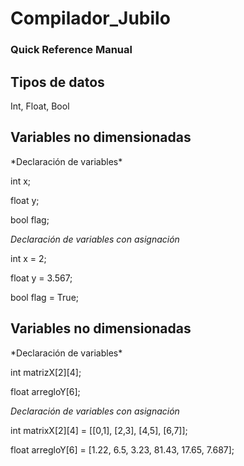 # Compilador_Jubilo 
<h3>Quick Reference Manual</h3>

<h2>Tipos de datos</h2>
Int, Float, Bool

<h2>Variables no dimensionadas </h2>
*Declaración de variables*
<p>int x;</p>
<p>float y;</p>
<p>bool flag;</p>

*Declaración de variables con asignación*
<p>int x = 2;</p>
<p>float y = 3.567;</p>
<p>bool flag = True;</p>

<h2> Variables no dimensionadas </h2>
*Declaración de variables*
<p>int matrizX[2][4];</p>
<p>float arregloY[6];</p>

*Declaración de variables con asignación*
<p> int matrixX[2][4] = [[0,1], [2,3], [4,5], [6,7]];</p>
<p> float arregloY[6] = [1.22, 6.5, 3.23, 81.43, 17.65, 7.687];</p>
